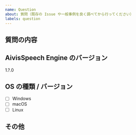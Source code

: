 ```yaml
---
name: Question
about: 質問（既存の Issue や一般事例を良く調べてから行ってください）
labels: question
---
```


## 質問の内容

<!-- ここに記載してください -->

## AivisSpeech Engine のバージョン

1.?.0

<!-- "ヘルプ" → "アップデート情報" で確認できます -->

## OS の種類 / バージョン

<!-- チェックするには [ ] を [x] に変更してください -->

- [ ] Windows
- [ ] macOS
- [ ] Linux

<!--
なるべく詳しく書いてください 記述例:
*   Windows 10 Pro 64bit (10.0.10586)
*   macOS Sierra
*   Linux fedora 23 64bit
*   Others
-->

## その他

<!-- 関連して何か気がついたこと、気になることがあればココに書いてください -->
